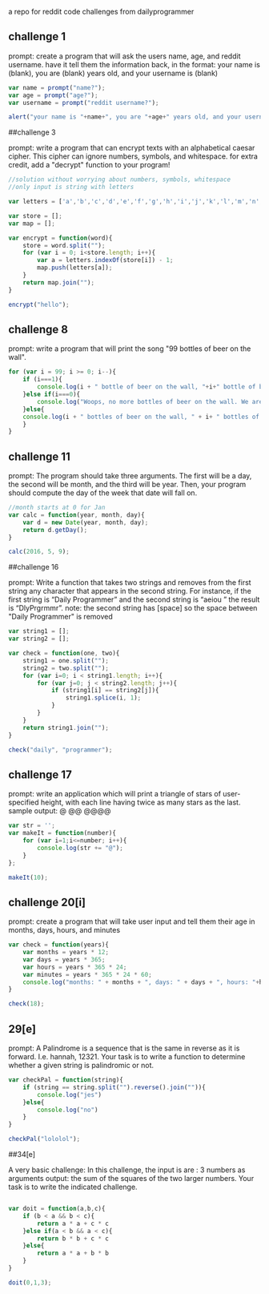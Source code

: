 a repo for reddit code challenges from dailyprogrammer

## challenge 1

prompt:
create a program that will ask the users name, age, and reddit username. have it tell them the information back, in the format:
your name is (blank), you are (blank) years old, and your username is (blank)

```js
var name = prompt("name?");
var age = prompt("age?");
var username = prompt("reddit username?");

alert("your name is "+name+", you are "+age+" years old, and your username is "+username);
```

##challenge 3

prompt:
write a program that can encrypt texts with an alphabetical caesar cipher. This cipher can ignore numbers, symbols, and whitespace.
for extra credit, add a "decrypt" function to your program!

```js
//solution without worrying about numbers, symbols, whitespace
//only input is string with letters

var letters = ['a','b','c','d','e','f','g','h','i','j','k','l','m','n','o','p','q','r','s','t','u','v','w','x','y','z'];

var store = [];
var map = [];

var encrypt = function(word){
	store = word.split("");
	for (var i = 0; i<store.length; i++){
		var a = letters.indexOf(store[i]) - 1;
		map.push(letters[a]);
	}
	return map.join("");
}

encrypt("hello");
```

## challenge 8

prompt: write a program that will print the song "99 bottles of beer on the wall".

```js
for (var i = 99; i >= 0; i--){
	if (i===1){
		console.log(i + " bottle of beer on the wall, "+i+" bottle of beer, you take one down, pass it around, "+(i-1)+" bottles of beer on the wall.")
	}else if(i===0){
		console.log("Woops, no more bottles of beer on the wall. We are all drunk now.")
	}else{
	console.log(i + " bottles of beer on the wall, " + i+ " bottles of beer, you take one down, pass it around, " + (i-1)+ " bottles of beer on the wall.")
	}
}
```

## challenge 11

prompt: The program should take three arguments. The first will be a day, the second will be month, and the third will be year. Then, your program should compute the day of the week that date will fall on.

```js
//month starts at 0 for Jan
var calc = function(year, month, day){
	var d = new Date(year, month, day);
	return d.getDay();
}

calc(2016, 5, 9);
```

##challenge 16

prompt: Write a function that takes two strings and removes from the first string any character that appears in the second string. For instance, if the first string is “Daily Programmer” and the second string is “aeiou ” the result is “DlyPrgrmmr”.
note: the second string has [space] so the space between "Daily Programmer" is removed

```js
var string1 = [];
var string2 = [];

var check = function(one, two){
	string1 = one.split("");
	string2 = two.split("");
	for (var i=0; i < string1.length; i++){
		for (var j=0; j < string2.length; j++){
			if (string1[i] == string2[j]){
				string1.splice(i, 1);
			}
		}
	}
	return string1.join("");
}

check("daily", "programmer");
```

## challenge 17

prompt: write an application which will print a triangle of stars of user-specified height, with each line having twice as many stars as the last. sample output:
@
@@
@@@@

```js
var str = '';
var makeIt = function(number){
	for (var i=1;i<=number; i++){
		console.log(str += "@");
	}
};

makeIt(10);
```
## challenge 20[i]
prompt: create a program that will take user input and tell them their age in months, days, hours, and minutes
```js
var check = function(years){
	var months = years * 12;
	var days = years * 365;
	var hours = years * 365 * 24;
	var minutes = years * 365 * 24 * 60;
	console.log("months: " + months + ", days: " + days + ", hours: "+hours+", and minutes: "+minutes);
}

check(18);
```
## 29[e]
prompt: A Palindrome is a sequence that is the same in reverse as it is forward.
I.e. hannah, 12321.
Your task is to write a function to determine whether a given string is palindromic or not.

```js
var checkPal = function(string){
	if (string == string.split("").reverse().join("")){
		console.log("jes")
	}else{
		console.log("no")
	}
}

checkPal("lololol");
```

##34[e]

A very basic challenge:
In this challenge, the
input is are : 3 numbers as arguments
output: the sum of the squares of the two larger numbers.
Your task is to write the indicated challenge.

```js

var doit = function(a,b,c){
	if (b < a && b < c){
		return a * a + c * c
	}else if(a < b && a < c){
		return b * b + c * c
	}else{
		return a * a + b * b
	}
}

doit(0,1,3);

```
